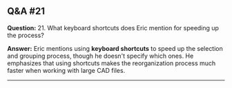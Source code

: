 
## Q&A #21

**Question:** 21. What keyboard shortcuts does Eric mention for speeding up the process?

**Answer:** Eric mentions using **keyboard shortcuts** to speed up the selection and grouping process, though he doesn't specify which ones. He emphasizes that using shortcuts makes the reorganization process much faster when working with large CAD files.

---
